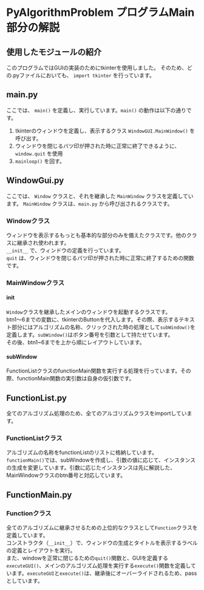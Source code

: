 # PyAlgorithmProblem プログラムMain部分の解説
## 使用したモジュールの紹介
このプログラムではGUIの実装のためにtkinterを使用しました。
そのため、どの.pyファイルにおいても、 `import tkinter` を行っています。

## main.py
ここでは、 `main()` を定義し、実行しています。`main()` の動作は以下の通りです。
1. tkinterのウィンドウを定義し、表示するクラス `WindowGUI.MainWindow()` を呼び出す。
2. ウィンドウを閉じるバツ印が押された時に正常に終了できるように、 `window.quit` を使用
3. `mainloop()` を回す。

## WindowGui.py
ここでは、 `Window` クラスと、それを継承した `MainWindow` クラスを定義しています。 `MainWindow` クラスは、`main.py` から呼び出されるクラスです。

### Windowクラス
ウィンドウを表示するもっとも基本的な部分のみを備えたクラスです。他のクラスに継承され使われます。  
`__init__` で、ウィンドウの定義を行っています。  
`quit` は、ウィンドウを閉じるバツ印が押された時に正常に終了するための関数です。

### MainWindowクラス
#### __init__
`Window`クラスを継承したメインのウィンドウを起動するクラスです。  
btn1〜6までの変数に、tkinterのButtonを代入します。その際、表示するテキスト部分にはアルゴリズムの名称、クリックされた時の処理として`subWindow()`を定義します。`subWindow()`はボタン番号を引数として持たせています。  
その後、btn1~6までを上から順にレイアウトしています。

#### subWindow
FunctionListクラスのfunctionMain関数を実行する処理を行っています。その際、functionMain関数の実引数は自身の仮引数です。

## FunctionList.py
全てのアルゴリズム処理のため、全てのアルゴリズムクラスをimportしています。

### FunctionListクラス
アルゴリズムの名称をfunctionListのリストに格納しています。  
`functionMain()`では、subWindowを作成し、引数の値に応じて、インスタンスの生成を変更しています。引数に応じたインスタンスは先に解説した、MainWindowクラスのbtn番号と対応しています。

## FunctionMain.py
### Functionクラス
全てのアルゴリズムに継承させるための上位的なクラスとして`Function`クラスを定義しています。  
コンストラクタ（`__init__`）で、ウィンドウの生成とタイトルを表示するラベルの定義とレイアウトを実行。  
また、windowを正常に閉じるための`quit()`関数と、GUIを定義する`executeGUI()`、メインのアルゴリズム処理を実行する`execute()`関数を定義しています。`executeGUI`と`execute()`は、継承後にオーバーライドされるため、passとしています。